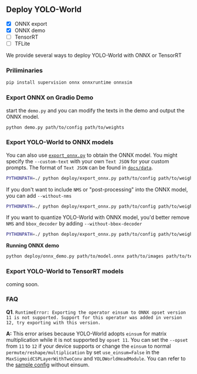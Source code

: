 ## Deploy YOLO-World

- [x] ONNX export
- [x] ONNX demo
- [ ] TensorRT
- [ ] TFLite

We provide several ways to deploy YOLO-World with ONNX or TensorRT

### Priliminaries

```bash
pip install supervision onnx onnxruntime onnxsim
```

### Export ONNX on Gradio Demo

start the `demo.py` and you can modify the texts in the demo and output the ONNX model.

```bash
python demo.py path/to/config path/to/weights
```

### Export YOLO-World to ONNX models

You can also use [`export_onnx.py`](../deploy/export_onnx.py) to obtain the ONNX model. You might specify the `--custom-text` with your own `Text JSON` for your custom prompts. The format of `Text JSON` can be found in [`docs/data`](data.md).

```bash
PYTHONPATH=./ python deploy/export_onnx.py path/to/config path/to/weights --custom-text path/to/customtexts --opset 11
```

If you don't want to include `NMS` or "post-processing" into the ONNX model, you can add `--without-nms`
```bash
PYTHONPATH=./ python deploy/export_onnx.py path/to/config path/to/weights --custom-text path/to/customtexts --opset 11 --without-nms
```

If you want to quantize YOLO-World with ONNX model, you'd better remove `NMS` and `bbox_decoder` by adding `--without-bbox-decoder`

```bash
PYTHONPATH=./ python deploy/export_onnx.py path/to/config path/to/weights --custom-text path/to/customtexts --opset 11 --without-bbox-decoder
```

**Running ONNX demo**

```bash
python deploy/onnx_demo.py path/to/model.onnx path/to/images path/to/texts
```


### Export YOLO-World to TensorRT models

coming soon.

### FAQ

**Q1**. `RuntimeError: Exporting the operator einsum to ONNX opset version 11 is not supported. Support for this operator was added in version 12, try exporting with this version.`

**A:** This error arises because YOLO-World adopts `einsum` for matrix multiplication while it is not supported by `opset 11`. You can set the `--opset` from `11` to `12` if your device supports or change the `einsum` to normal `permute/reshape/multiplication` by set `use_einsum=False` in the `MaxSigmoidCSPLayerWithTwoConv` and `YOLOWorldHeadModule`. You can refer to the [sample config](../configs/pretrain/yolo_world_v2_m_vlpan_bn_noeinsum_2e-3_100e_4x8gpus_obj365v1_goldg_train_lvis_minival.py) without einsum.

